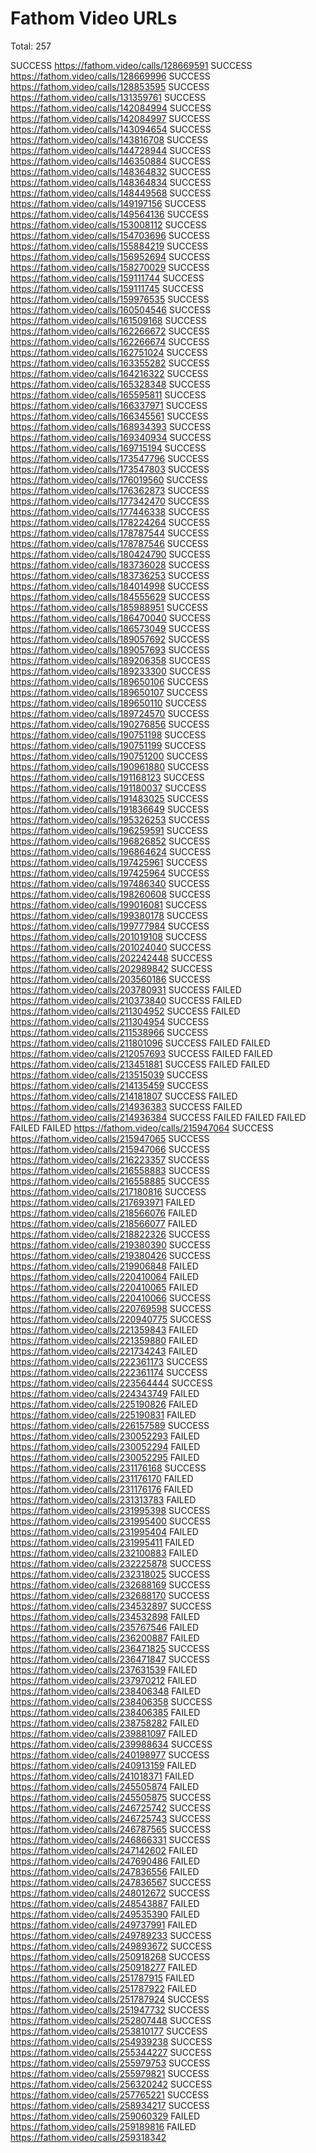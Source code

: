# Fathom Video URLs

Total: 257

SUCCESS https://fathom.video/calls/128669591
SUCCESS https://fathom.video/calls/128669996
SUCCESS https://fathom.video/calls/128853595
SUCCESS https://fathom.video/calls/131359761
SUCCESS https://fathom.video/calls/142084994
SUCCESS https://fathom.video/calls/142084997
SUCCESS https://fathom.video/calls/143094654
SUCCESS https://fathom.video/calls/143816708
SUCCESS https://fathom.video/calls/144728944
SUCCESS https://fathom.video/calls/146350884
SUCCESS https://fathom.video/calls/148364832
SUCCESS https://fathom.video/calls/148364834
SUCCESS https://fathom.video/calls/148449568
SUCCESS https://fathom.video/calls/149197156
SUCCESS https://fathom.video/calls/149564136
SUCCESS https://fathom.video/calls/153008112
SUCCESS https://fathom.video/calls/154703696
SUCCESS https://fathom.video/calls/155884219
SUCCESS https://fathom.video/calls/156952694
SUCCESS https://fathom.video/calls/158270029
SUCCESS https://fathom.video/calls/159111744
SUCCESS https://fathom.video/calls/159111745
SUCCESS https://fathom.video/calls/159976535
SUCCESS https://fathom.video/calls/160504546
SUCCESS https://fathom.video/calls/161509168
SUCCESS https://fathom.video/calls/162266672
SUCCESS https://fathom.video/calls/162266674
SUCCESS https://fathom.video/calls/162751024
SUCCESS https://fathom.video/calls/163355282
SUCCESS https://fathom.video/calls/164216322
SUCCESS https://fathom.video/calls/165328348
SUCCESS https://fathom.video/calls/165595811
SUCCESS https://fathom.video/calls/166337971
SUCCESS https://fathom.video/calls/166345561
SUCCESS https://fathom.video/calls/168934393
SUCCESS https://fathom.video/calls/169340934
SUCCESS https://fathom.video/calls/169715194
SUCCESS https://fathom.video/calls/173547796
SUCCESS https://fathom.video/calls/173547803
SUCCESS https://fathom.video/calls/176019560
SUCCESS https://fathom.video/calls/176362873
SUCCESS https://fathom.video/calls/177342470
SUCCESS https://fathom.video/calls/177446338
SUCCESS https://fathom.video/calls/178224264
SUCCESS https://fathom.video/calls/178787544
SUCCESS https://fathom.video/calls/178787546
SUCCESS https://fathom.video/calls/180424790
SUCCESS https://fathom.video/calls/183736028
SUCCESS https://fathom.video/calls/183736253
SUCCESS https://fathom.video/calls/184014998
SUCCESS https://fathom.video/calls/184555629
SUCCESS https://fathom.video/calls/185988951
SUCCESS https://fathom.video/calls/186470040
SUCCESS https://fathom.video/calls/186573049
SUCCESS https://fathom.video/calls/189057692
SUCCESS https://fathom.video/calls/189057693
SUCCESS https://fathom.video/calls/189206358
SUCCESS https://fathom.video/calls/189233300
SUCCESS https://fathom.video/calls/189650106
SUCCESS https://fathom.video/calls/189650107
SUCCESS https://fathom.video/calls/189650110
SUCCESS https://fathom.video/calls/189724570
SUCCESS https://fathom.video/calls/190276856
SUCCESS https://fathom.video/calls/190751198
SUCCESS https://fathom.video/calls/190751199
SUCCESS https://fathom.video/calls/190751200
SUCCESS https://fathom.video/calls/190961880
SUCCESS https://fathom.video/calls/191168123
SUCCESS https://fathom.video/calls/191180037
SUCCESS https://fathom.video/calls/191483025
SUCCESS https://fathom.video/calls/191836649
SUCCESS https://fathom.video/calls/195326253
SUCCESS https://fathom.video/calls/196259591
SUCCESS https://fathom.video/calls/196826852
SUCCESS https://fathom.video/calls/196864624
SUCCESS https://fathom.video/calls/197425961
SUCCESS https://fathom.video/calls/197425964
SUCCESS https://fathom.video/calls/197486340
SUCCESS https://fathom.video/calls/198260608
SUCCESS https://fathom.video/calls/199016081
SUCCESS https://fathom.video/calls/199380178
SUCCESS https://fathom.video/calls/199777984
SUCCESS https://fathom.video/calls/201019108
SUCCESS https://fathom.video/calls/201024040
SUCCESS https://fathom.video/calls/202242448
SUCCESS https://fathom.video/calls/202989842
SUCCESS https://fathom.video/calls/203560186
SUCCESS https://fathom.video/calls/203780931
SUCCESS FAILED https://fathom.video/calls/210373840
SUCCESS FAILED https://fathom.video/calls/211304952
SUCCESS FAILED https://fathom.video/calls/211304954
SUCCESS https://fathom.video/calls/211538966
SUCCESS https://fathom.video/calls/211801096
SUCCESS FAILED FAILED https://fathom.video/calls/212057693
SUCCESS FAILED FAILED https://fathom.video/calls/213451881
SUCCESS FAILED FAILED https://fathom.video/calls/213515039
SUCCESS https://fathom.video/calls/214135459
SUCCESS https://fathom.video/calls/214181807
SUCCESS FAILED https://fathom.video/calls/214936383
SUCCESS FAILED https://fathom.video/calls/214936384
SUCCESS FAILED FAILED FAILED FAILED FAILED https://fathom.video/calls/215947064
SUCCESS https://fathom.video/calls/215947065
SUCCESS https://fathom.video/calls/215947066
SUCCESS https://fathom.video/calls/216223357
SUCCESS https://fathom.video/calls/216558883
SUCCESS https://fathom.video/calls/216558885
SUCCESS https://fathom.video/calls/217180816
SUCCESS https://fathom.video/calls/217693971
FAILED https://fathom.video/calls/218566076
FAILED https://fathom.video/calls/218566077
FAILED https://fathom.video/calls/218822326
SUCCESS https://fathom.video/calls/219380390
SUCCESS https://fathom.video/calls/219380426
SUCCESS https://fathom.video/calls/219906848
FAILED https://fathom.video/calls/220410064
FAILED https://fathom.video/calls/220410065
FAILED https://fathom.video/calls/220410066
SUCCESS https://fathom.video/calls/220769598
SUCCESS https://fathom.video/calls/220940775
SUCCESS https://fathom.video/calls/221359843
FAILED https://fathom.video/calls/221359880
FAILED https://fathom.video/calls/221734243
FAILED https://fathom.video/calls/222361173
SUCCESS https://fathom.video/calls/222361174
SUCCESS https://fathom.video/calls/223564444
SUCCESS https://fathom.video/calls/224343749
FAILED https://fathom.video/calls/225190826
FAILED https://fathom.video/calls/225190831
FAILED https://fathom.video/calls/226157589
SUCCESS https://fathom.video/calls/230052293
FAILED https://fathom.video/calls/230052294
FAILED https://fathom.video/calls/230052295
FAILED https://fathom.video/calls/231176168
SUCCESS https://fathom.video/calls/231176170
FAILED https://fathom.video/calls/231176176
FAILED https://fathom.video/calls/231313783
FAILED https://fathom.video/calls/231995398
SUCCESS https://fathom.video/calls/231995400
SUCCESS https://fathom.video/calls/231995404
FAILED https://fathom.video/calls/231995411
FAILED https://fathom.video/calls/232100883
FAILED https://fathom.video/calls/232225878
SUCCESS https://fathom.video/calls/232318025
SUCCESS https://fathom.video/calls/232688169
SUCCESS https://fathom.video/calls/232688170
SUCCESS https://fathom.video/calls/234532897
SUCCESS https://fathom.video/calls/234532898
FAILED https://fathom.video/calls/235767546
FAILED https://fathom.video/calls/236200887
FAILED https://fathom.video/calls/236471825
SUCCESS https://fathom.video/calls/236471847
SUCCESS https://fathom.video/calls/237631539
FAILED https://fathom.video/calls/237970212
FAILED https://fathom.video/calls/238406348
FAILED https://fathom.video/calls/238406358
SUCCESS https://fathom.video/calls/238406385
FAILED https://fathom.video/calls/238758282
FAILED https://fathom.video/calls/239881097
FAILED https://fathom.video/calls/239988634
SUCCESS https://fathom.video/calls/240198977
SUCCESS https://fathom.video/calls/240913159
FAILED https://fathom.video/calls/241018371
FAILED https://fathom.video/calls/245505874
FAILED https://fathom.video/calls/245505875
SUCCESS https://fathom.video/calls/246725742
SUCCESS https://fathom.video/calls/246725743
SUCCESS https://fathom.video/calls/246787565
SUCCESS https://fathom.video/calls/246866331
SUCCESS https://fathom.video/calls/247142602
FAILED https://fathom.video/calls/247690486
FAILED https://fathom.video/calls/247836556
FAILED https://fathom.video/calls/247836567
SUCCESS https://fathom.video/calls/248012672
SUCCESS https://fathom.video/calls/248543887
FAILED https://fathom.video/calls/249535390
FAILED https://fathom.video/calls/249737991
FAILED https://fathom.video/calls/249789233
SUCCESS https://fathom.video/calls/249893672
SUCCESS https://fathom.video/calls/250918268
SUCCESS https://fathom.video/calls/250918277
FAILED https://fathom.video/calls/251787915
FAILED https://fathom.video/calls/251787922
FAILED https://fathom.video/calls/251787924
SUCCESS https://fathom.video/calls/251947732
SUCCESS https://fathom.video/calls/252807448
SUCCESS https://fathom.video/calls/253810177
SUCCESS https://fathom.video/calls/254939238
SUCCESS https://fathom.video/calls/255344227
SUCCESS https://fathom.video/calls/255979753
SUCCESS https://fathom.video/calls/255979821
SUCCESS https://fathom.video/calls/256320242
SUCCESS https://fathom.video/calls/257765221
SUCCESS https://fathom.video/calls/258934217
SUCCESS https://fathom.video/calls/259060329
FAILED https://fathom.video/calls/259189816
FAILED https://fathom.video/calls/259318342 